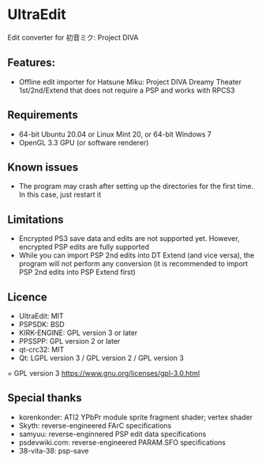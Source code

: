 # UltraEdit
Edit converter for 初音ミク: Project DIVA

## Features:
- Offline edit importer for Hatsune Miku: Project DIVA Dreamy Theater 1st/2nd/Extend that does not require a PSP and works with RPCS3

## Requirements
- 64-bit Ubuntu 20.04 or Linux Mint 20, or 64-bit Windows 7
- OpenGL 3.3 GPU (or software renderer)

## Known issues
- The program may crash after setting up the directories for the first time. In this case, just restart it

## Limitations
- Encrypted PS3 save data and edits are not supported yet. However, encrypted PSP edits are fully supported
- While you can import PSP 2nd edits into DT Extend (and vice versa), the program will not perform any conversion (it is recommended to import PSP 2nd edits into PSP Extend first)

## Licence
- UltraEdit: MIT
- PSPSDK: BSD
- KIRK-ENGINE: GPL version 3 or later
- PPSSPP: GPL version 2 or later
- qt-crc32: MIT
- Qt: LGPL version 3 / GPL version 2 / GPL version 3

= GPL version 3
https://www.gnu.org/licenses/gpl-3.0.html

## Special thanks
- korenkonder: ATI2 YPbPr module sprite fragment shader; vertex shader
- Skyth: reverse-engineered FArC specifications
- samyuu: reverse-enginnered PSP edit data specifications
- psdevwiki.com: reverse-engineered PARAM.SFO specifications
- 38-vita-38: psp-save

